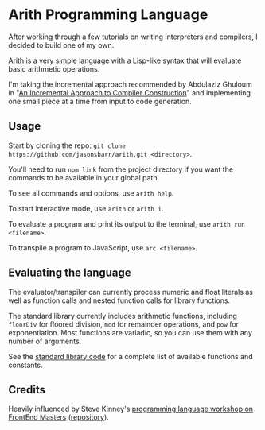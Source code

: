 # Arith Programming Language

After working through a few tutorials on writing interpreters and compilers, I decided to build one of my own.

Arith is a very simple language with a Lisp-like syntax that will evaluate basic arithmetic operations.

I'm taking the incremental approach recommended by Abdulaziz Ghuloum in "[An Incremental Approach to Compiler Construction](http://scheme2006.cs.uchicago.edu/11-ghuloum.pdf)" and implementing one small piece at a time from input to code generation.

## Usage

Start by cloning the repo: `git clone https://github.com/jasonsbarr/arith.git <directory>`.

You'll need to run `npm link` from the project directory if you want the commands to be available in your global path.

To see all commands and options, use `arith help`.

To start interactive mode, use `arith` or `arith i`.

To evaluate a program and print its output to the terminal, use `arith run <filename>`.

To transpile a program to JavaScript, use `arc <filename>`.

## Evaluating the language

The evaluator/transpiler can currently process numeric and float literals as well as function calls and nested function calls for library functions.

The standard library currently includes arithmetic functions, including `floorDiv` for floored division, `mod` for remainder operations, and `pow` for exponentiation. Most functions are variadic, so you can use them with any number of arguments.

See the [standard library code]("./src/stdlib.js") for a complete list of available functions and constants.

## Credits

Heavily influenced by Steve Kinney's [programming language workshop on FrontEnd Masters](https://frontendmasters.com/courses/programming-language/) ([repository](https://github.com/stevekinney/dropbear)).
